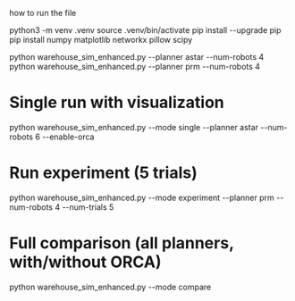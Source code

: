 how to run the file

python3 -m venv .venv
source .venv/bin/activate
pip install --upgrade pip
pip install numpy matplotlib networkx pillow scipy

python warehouse_sim_enhanced.py --planner astar --num-robots 4
python warehouse_sim_enhanced.py --planner prm --num-robots 4

# Single run with visualization
python warehouse_sim_enhanced.py --mode single --planner astar --num-robots 6 --enable-orca

# Run experiment (5 trials)
python warehouse_sim_enhanced.py --mode experiment --planner prm --num-robots 4 --num-trials 5

# Full comparison (all planners, with/without ORCA)
python warehouse_sim_enhanced.py --mode compare

